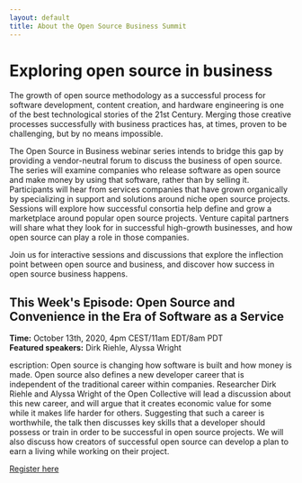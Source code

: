 ```yaml
---
layout: default
title: About the Open Source Business Summit
---
```


# Exploring open source in business

The growth of open source methodology as a successful process for software development, content creation, and hardware engineering is one of the best technological stories of the 21st Century. Merging those creative processes successfully with business practices has, at times, proven to be challenging, but by no means impossible.

The Open Source in Business webinar series intends to bridge this gap by providing a vendor-neutral forum to discuss the business of open source. The series will examine companies who release software as open source and make money by using that software, rather than by selling it. Participants will hear from services companies that have grown organically by specializing in support and solutions around niche open source projects. Sessions will explore how successful consortia help define and grow a marketplace around popular open source projects. Venture capital partners will share what they look for in successful high-growth businesses, and how open source can play a role in those companies.

Join us for interactive sessions and discussions that explore the inflection point between open source and business, and discover how success in open source business happens.

## This Week's Episode: Open Source and Convenience in the Era of Software as a Service

**Time:** October 13th, 2020, 4pm CEST/11am EDT/8am PDT  
**Featured speakers:** Dirk Riehle, Alyssa Wright

escription: Open source is changing how software is built and how money is made. Open
source also defines a new developer career that is independent of the traditional career
within companies. Researcher Dirk Riehle and Alyssa Wright of the Open Collective will
lead a discussion about this new career, and will argue that it creates economic value
for some while it makes life harder for others. Suggesting that such a career is
worthwhile, the talk then discusses key skills that a developer should possess or train
in order to be successful in open source projects. We will also discuss how creators of
successful open source can develop a plan to earn a living while working on their
project.


[Register here](https://www.crowdcast.io/e/osbusiness3)
